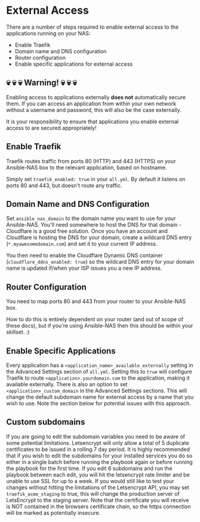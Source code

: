 # External Access

There are a number of steps required to enable external access to the applications running on your NAS:

- Enable Traefik
- Domain name and DNS configuration
- Router configuration
- Enable specific applications for external access

## :skull: :skull: :skull: Warning! :skull: :skull: :skull:

Enabling access to applications externally **does not** automatically secure them. If you can access an application from within your own network without a username and password, this will also be the case externally.

It is your responsibility to ensure that applications you enable external access to are secured appropriately!

## Enable Traefik

Traefik routes traffic from ports 80 (HTTP) and 443 (HTTPS) on your Ansible-NAS box to the relevant application, based on hostname.

Simply set `traefik_enabled: true` in your `all.yml`. By default it listens on ports 80 and 443, but doesn't route any traffic.

## Domain Name and DNS Configuration

Set `ansible_nas_domain` to the domain name you want to use for your Ansible-NAS. You'll need somewhere to host the DNS for that domain - Cloudflare is a good free solution. Once you have an account and Cloudflare is hosting the DNS for your domain, create a wildcard DNS entry (`*.myawesomedomain.com`) and set it to your current IP address.

You then need to enable the Cloudflare Dynamic DNS container (`cloudflare_ddns_enabled: true`) so the wildcard DNS entry for your
domain name is updated if/when your ISP issues you a new IP address.

## Router Configuration

You need to map ports 80 and 443 from your router to your Ansible-NAS box.

How to do this is entirely dependent on your router (and out of scope of these docs), but if you're using Ansible-NAS then this should be within your skillset. :)

## Enable Specific Applications

Every application has a `<application_name>_available_externally` setting in the Advanced Settings section of `all.yml`. Setting this to `true` will configure Traefik to route `<application>.yourdomain.com` to the application, making it available externally. There is also an option to set `<application>_custom_domain` in the Advanced Settings sections. This will change the default subdomain name for external access by a name that you wish to use. Note the section below for potential issues with this approach.

## Custom subdomains

If you are going to edit the subdomain variables you need to be aware of some potential limitations. Letsencrypt will only allow a total of 5 duplicate certificates to be issued in a rolling 7 day period. It is highly recommended that if you wish to edit the subdomains for your installed services you do so either in a single batch before running the playbook again or before running the playbook for the first time. If you edit 6 subdomains and run the playbook between each edit, you will hit the letsencrypt rate limiter and be unable to use SSL for up to a week. If you would still like to test your changes without hitting the limitations of the Letsencrypt API, you may set `traefik_acme_staging` to true, this will change the production server of LetsEncrypt to the staging server. Note that the certificate you will receive is NOT contained in the browsers certificate chain, so the https connection will be marked as potentially insecure.
